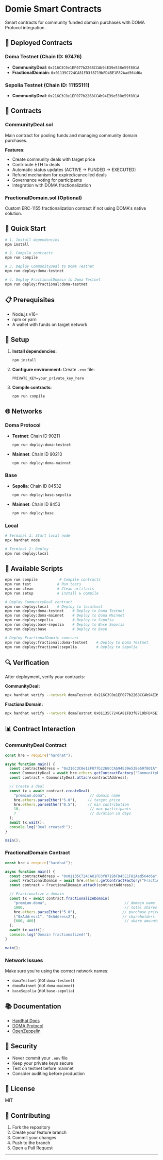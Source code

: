 # Domie Smart Contracts

Smart contracts for community funded domain purchases with DOMA Protocol integration.

## 🚀 Deployed Contracts

### Doma Testnet (Chain ID: 97476)
- **CommunityDeal**: `0x216C3C0e1EF077b2268CCAb94E39e538e59f801A`
- **FractionalDomain**: `0x01135C724CA81FD3f8719bFD45E1F82Aad564d6a`

### Sepolia Testnet (Chain ID: 11155111)
- **CommunityDeal**: `0x216C3C0e1EF077b2268CCAb94E39e538e59f801A`

## 📝 Contracts

### CommunityDeal.sol
Main contract for pooling funds and managing community domain purchases.

**Features:**
- Create community deals with target price
- Contribute ETH to deals
- Automatic status updates (ACTIVE → FUNDED → EXECUTED)
- Refund mechanism for expired/cancelled deals
- Governance voting for participants
- Integration with DOMA fractionalization

### FractionalDomain.sol (Optional)
Custom ERC-1155 fractionalization contract if not using DOMA's native solution.


## 🚀 Quick Start

```bash
# 1. Install dependencies
npm install

# 2. Compile contracts
npm run compile

# 3. Deploy CommunityDeal to Doma Testnet
npm run deploy:doma-testnet

# 4. Deploy FractionalDomain to Doma Testnet
npm run deploy:fractional:doma-testnet
```

## 📋 Prerequisites

- Node.js v16+
- npm or yarn
- A wallet with funds on target network

## 🔧 Setup

1. **Install dependencies:**
   ```bash
   npm install
   ```

2. **Configure environment:**
   Create `.env` file:
   ```env
   PRIVATE_KEY=your_private_key_here
   ```

3. **Compile contracts:**
   ```bash
   npm run compile
   ```

## 🌐 Networks

### Doma Protocol
- **Testnet**: Chain ID 90211
  ```bash
  npm run deploy:doma-testnet
  ```
- **Mainnet**: Chain ID 90210
  ```bash
  npm run deploy:doma-mainnet
  ```

### Base
- **Sepolia**: Chain ID 84532
  ```bash
  npm run deploy:base-sepolia
  ```
- **Mainnet**: Chain ID 8453
  ```bash
  npm run deploy:base
  ```

### Local
```bash
# Terminal 1: Start local node
npx hardhat node

# Terminal 2: Deploy
npm run deploy:local
```

## 📜 Available Scripts

```bash
npm run compile          # Compile contracts
npm run test            # Run tests
npm run clean           # Clean artifacts
npm run setup           # Install & compile

# Deploy CommunityDeal contract
npm run deploy:local    # Deploy to localhost
npm run deploy:doma-testnet    # Deploy to Doma Testnet
npm run deploy:doma-mainnet    # Deploy to Doma Mainnet
npm run deploy:sepolia         # Deploy to Sepolia
npm run deploy:base-sepolia    # Deploy to Base Sepolia
npm run deploy:base            # Deploy to Base

# Deploy FractionalDomain contract
npm run deploy:fractional:doma-testnet    # Deploy to Doma Testnet
npm run deploy:fractional:sepolia         # Deploy to Sepolia
```

## 🔍 Verification

After deployment, verify your contracts:

**CommunityDeal:**
```bash
npx hardhat verify --network domaTestnet 0x216C3C0e1EF077b2268CCAb94E39e538e59f801A "0x0000000000000000000000000000000000000000" "0x0000000000000000000000000000000000000000"
```

**FractionalDomain:**
```bash
npx hardhat verify --network domaTestnet 0x01135C724CA81FD3f8719bFD45E1F82Aad564d6a
```

## 📊 Contract Interaction

### CommunityDeal Contract

```javascript
const hre = require("hardhat");

async function main() {
  const contractAddress = "0x216C3C0e1EF077b2268CCAb94E39e538e59f801A";
  const CommunityDeal = await hre.ethers.getContractFactory("CommunityDeal");
  const contract = CommunityDeal.attach(contractAddress);

  // Create a deal
  const tx = await contract.createDeal(
    "premium.doma",                    // domain name
    hre.ethers.parseEther("5.0"),     // target price
    hre.ethers.parseEther("0.5"),     // min contribution
    10,                                // max participants
    7                                  // duration in days
  );
  await tx.wait();
  console.log("Deal created!");
}

main();
```

### FractionalDomain Contract

```javascript
const hre = require("hardhat");

async function main() {
  const contractAddress = "0x01135C724CA81FD3f8719bFD45E1F82Aad564d6a";
  const FractionalDomain = await hre.ethers.getContractFactory("FractionalDomain");
  const contract = FractionalDomain.attach(contractAddress);

  // Fractionalize a domain
  const tx = await contract.fractionalizeDomain(
    "premium.doma",                                    // domain name
    1000,                                              // total shares
    hre.ethers.parseEther("5.0"),                     // purchase price
    ["0xAddress1", "0xAddress2"],                     // shareholders
    [600, 400]                                         // share amounts
  );
  await tx.wait();
  console.log("Domain fractionalized!");
}

main();
```

### Network Issues

Make sure you're using the correct network names:
- `domaTestnet` (not `doma-testnet`)
- `domaMainnet` (not `doma-mainnet`)
- `baseSepolia` (not `base-sepolia`)

## 📚 Documentation

- [Hardhat Docs](https://hardhat.org/docs)
- [DOMA Protocol](https://docs.doma.xyz)
- [OpenZeppelin](https://docs.openzeppelin.com/contracts)

## 🔐 Security

- Never commit your `.env` file
- Keep your private keys secure
- Test on testnet before mainnet
- Consider auditing before production

## 📄 License

MIT

## 🤝 Contributing

1. Fork the repository
2. Create your feature branch
3. Commit your changes
4. Push to the branch
5. Open a Pull Request

---